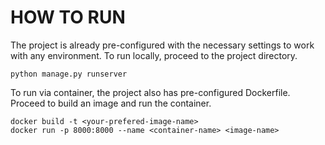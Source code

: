 # HOW TO RUN
The project is already pre-configured with the necessary settings to work with any environment.
To run locally, proceed to the project directory.
```
python manage.py runserver
```
To run via container, the project also has pre-configured Dockerfile. Proceed to build an image and run the container.
```
docker build -t <your-prefered-image-name>
docker run -p 8000:8000 --name <container-name> <image-name>
```

